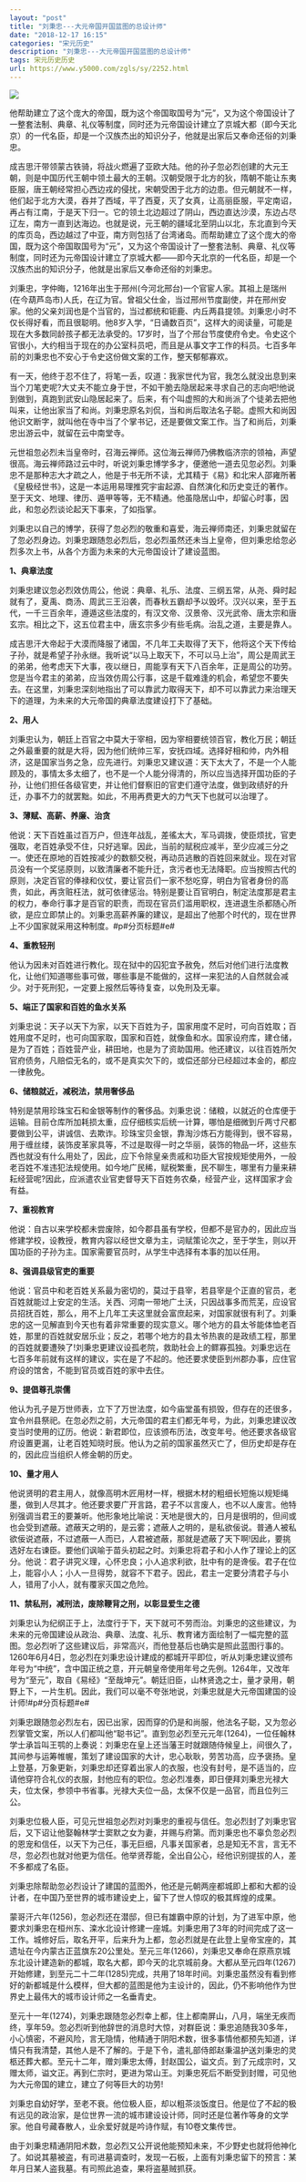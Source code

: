 ```yaml
---
layout: "post"
title: "刘秉忠---大元帝国开国蓝图的总设计师"
date: "2018-12-17 16:15"
categories: "宋元历史"
description: "刘秉忠---大元帝国开国蓝图的总设计师"
tags: 宋元历史历史
url: https://www.y5000.com/zgls/sy/2252.html
---
```






[![](https://img.y5000.com/uploads/allimg/160328/4-16032P13K21S.jpg)](https://www.y5000.com)

他帮助建立了这个庞大的帝国，既为这个帝国取国号为“元”，又为这个帝国设计了一整套法制、典章、礼仪等制度，同时还为元帝国设计建立了京城大都（即今天北京）的一代名臣，却是一个汉族杰出的知识分子，他就是出家后又奉命还俗的刘秉忠。

成吉思汗带领蒙古铁骑，将战火燃遍了亚欧大陆。他的孙子忽必烈创建的大元王朝，则是中国历代王朝中领土最大的王朝。汉朝受限于北方的狄，隋朝不能让东夷臣服，唐王朝经常担心西边戎的侵扰，宋朝受困于北方的边患。但元朝就不一样，他们起于北方大漠，吞并了西域，平了西夏，灭了女真，让高丽臣服，平定南诏，再占有江南，于是天下归一。它的领土北边超过了阴山，西边直达沙漠，东边占尽辽左，南方一直到达海边。也就是说，元王朝的疆域北至阴山以北，东北直到今天的库页岛，西边越过了中亚，南方则包括了台湾诸岛。而帮助建立了这个庞大的帝国，既为这个帝国取国号为“元”，又为这个帝国设计了一整套法制、典章、礼仪等制度，同时还为元帝国设计建立了京城大都——即今天北京的一代名臣，却是一个汉族杰出的知识分子，他就是出家后又奉命还俗的刘秉忠。

刘秉忠，字仲晦，1216年出生于邢州(今河北邢台)一个官宦人家。其祖上是瑞州(在今葫芦岛市)人氏，在辽为官。曾祖父仕金，当过邢州节度副使，并在邢州安家。他的父亲刘润也是个当官的，当过都统和钜鹿、内丘两县提领。刘秉忠小时不仅长得好看，而且很聪明。他8岁入学，“日诵数百页”，这样大的阅读量，可能是现在大多数同龄孩子都无法承受的。17岁时，当了个邢台节度使府令史。令史这个官很小，大约相当于现在的办公室科员吧，而且是从事文字工作的科员。七百多年前的刘秉忠也不安心于令史这份做文案的工作，整天郁郁寡欢。

有一天，他终于忍不住了，将笔一丢，叹道：我家世代为官，我怎么就没出息到来当个刀笔吏呢?大丈夫不能立身于世，不如干脆去隐居起来寻求自己的志向吧!他说到做到，真跑到武安山隐居起来了。后来，有个叫虚照的大和尚派了个徒弟去把他叫来，让他出家当了和尚。刘秉忠原名刘侃，当和尚后取法名子聪。虚照大和尚因他识文断字，就叫他在寺中当了个掌书记，还是要做文案工作。当了和尚后，刘秉忠出游云中，就留在云中南堂寺。

元世祖忽必烈未当皇帝时，召海云禅师。这位海云禅师乃佛教临济宗的领袖，声望很高。海云禅师路过云中时，听说刘秉忠博学多才，便邀他一道去见忽必烈。刘秉忠不是那种志大才疏之人，他是于书无所不读，尤其精于《易》和北宋人邵雍所著《皇极经世书》，这是一本运用易理推究宇宙起源、自然演化和历史变迁的著作。至于天文、地理、律历、遁甲等等，无不精通。他虽隐居山中，却留心时事，因此，和忽必烈谈论起天下事来，了如指掌。

刘秉忠以自己的博学，获得了忽必烈的敬重和喜爱，海云禅师南还，刘秉忠就留在了忽必烈身边。刘秉忠跟随忽必烈后，忽必烈虽然还未当上皇帝，但刘秉忠给忽必烈多次上书，从各个方面为未来的大元帝国设计了建设蓝图。

**1、典章法度**

刘秉忠建议忽必烈效仿周公，他说：典章、礼乐、法度、三纲五常，从尧、舜时起就有了，夏禹、商汤、周武三王沿袭，而春秋五霸却予以毁坏。汉兴以来，至于五代，一千三百余年，遵遁这些法度的，有汉文帝、汉景帝、汉光武帝、唐太宗和唐玄宗。相比之下，这五位君主中，唐玄宗多少有些毛病。治乱之道，主要是靠人。

成吉思汗大帝起于大漠而降服了诸国，不几年工夫取得了天下，他将这个天下传给子孙，就是希望子孙永继。我听说“以马上取天下，不可以马上治”，周公是周武王的弟弟，他考虑天下大事，夜以继日，周能享有天下八百余年，正是周公的功劳。您是当今君主的弟弟，应当效仿周公行事，这是千载难逢的机会，希望您不要失去。在这里，刘秉忠深刻地指出了可以靠武力取得天下，却不可以靠武力来治理天下的道理，为未来的大元帝国的典章法度建设打下了基础。

**2、用人**

刘秉忠认为，朝廷上百官之中莫大于宰相，因为宰相要统领百官，教化万民；朝廷之外最重要的就是大将，因为他们统帅三军，安抚四域。选择好相和帅，内外相济，这是国家当务之急，应先进行。刘秉忠又建议道：天下太大了，不是一个人能顾及的，事情太多太细了，也不是一个人能分得清的，所以应当选择开国功臣的子孙，让他们担任各级官吏，并让他们督察旧的官吏们遵守法度，做到政绩好的升迁，办事不力的就罢黜。如此，不用再费更大的力气天下也就可以治理了。

**3、薄赋、高薪、养廉、治贪**

他说：天下百姓虽过百万户，但连年战乱，差徭太大，军马调拨，使臣烦扰，官吏强取，老百姓承受不住，只好逃窜。因此，当前的赋税应减半，至少应减三分之一。使还在原地的百姓按减少的数额交税，再动员逃散的百姓回来就业。现在对官员没有一个奖惩原则，以致清廉者不能升迁，贪污者也无法降职。应当按照古代的原则，决定百官的俸禄和仪仗，要让官员们一家不愁吃穿，明白为官者身份的高贵，如此，再贪赃枉法，就可依律惩治。特别是要让百官明白，制定法度那是君主的权力，奉命行事才是百官的职责，而现在官员们滥用职权，连进退生杀都随心所欲，是应立即禁止的。刘秉忠高薪养廉的建议，是超出了他那个时代的，现在世界上不少国家就采用这种制度。#p#分页标题#e#

**4、重教轻刑**

他认为因未对百姓进行教化。现在狱中的囚犯宜予赦免，然后对他们进行法度教化，让他们知道哪些事可做，哪些事是不能做的，这样一来犯法的人自然就会减少。对于死刑犯，一定要上报然后等待复查，以免刑及无辜。

**5、端正了国家和百姓的鱼水关系**

刘秉忠说：天子以天下为家，以天下百姓为子，国家用度不足时，可向百姓取；百姓用度不足时，也可向国家取，国家和百姓，就像鱼和水。国家设府库，建仓储，是为了百姓；百姓营产业，耕田地，也是为了资助国用。他还建议，以往百姓所欠官府债务，凡赔偿无名的，或不是真实欠下的，或偿还部分已经超过本金的，都应一律赦免。

**6、储粮就近，减税法，禁用奢侈品**

特别是禁用珍珠宝石和金银等制作的奢侈品。刘秉忠说：储粮，以就近的仓库便于运输。目前仓库所加耗损太重，应仔细核实后统一计算，哪怕是细微到斤两寸尺都要做到公平，讲诚信、去欺诈。珍珠宝贝金银，靠淘沙炼石方能得到，很不容易，用于缠丝缕，装饰皮革家具等，不过是取得一时之华丽，装饰的物品一坏，这些东西也就没有什么用处了，因此，应下令除皇亲贵戚和功臣大官按规矩使用外，一般老百姓不准违犯法规使用。如今地广民稀，赋税繁重，民不聊生，哪里有力量来耕耘经营呢?因此，应派遣农业官吏督导天下百姓务农桑，经营产业，这样国家才会有益。

**7、重视教育**

他说：自古以来学校都未尝废除，如今郡县虽有学校，但都不是官办的，因此应当修建学校，设教授，教育内容以经世文章为主，词赋策论次之，至于学生，则以开国功臣的子孙为主。国家需要官员时，从学生中选择有本事的加以任用。

**8、强调县级官吏的重要**

他说：官员中和老百姓关系最为密切的，莫过于县宰，若县宰是个正直的官员，老百姓就能过上安定的生活。关西、河南一带地广土沃，只因战事多而荒芜，应设官员招抚百姓，那么，用不上几年工夫这里就会富庶起来，对国家就很有利了。刘秉忠的这一见解直到今天也有着非常重要的现实意义。哪个地方的县太爷能体恤老百姓，那里的百姓就安居乐业；反之，若哪个地方的县太爷热衷的是政绩工程，那里的百姓就要遭殃了!刘秉忠更建议设孤老院，救助社会上的鳏寡孤独。刘秉忠远在七百多年前就有这样的建议，实在是了不起的。他还要求使臣到州郡办事，应住官府设的馆舍，不能到官员或百姓的家中去住。

**9、提倡尊孔崇儒**

他认为孔子是万世师表，立下了万世法度，如今庙堂虽有损毁，但存在的还很多，宜令州县祭祀。在忽必烈之前，大元帝国的君主们都无年号，为此，刘秉忠建议改变当时使用的辽历。他说：新君即位，应该颁布历法，改变年号。他还要求各级官府设置更漏，让老百姓知晓时辰。他认为之前的国家虽然灭亡了，但历史却是存在的，因此应当组织人修金朝的历史。

**10、量才用人**

他说贤明的君主用人，就像高明木匠用材一样，根据木材的粗细长短施以规矩绳墨，做到人尽其才。他还要求要广开言路，君子不以言废人，也不以人废言。他特别强调当君王的要兼听。他形象地比喻说：天地是很大的，日月是很明的，但间或也会受到遮蔽。遮蔽天之明的，是云雾；遮蔽人之明的，是私欲佞说。普通人被私欲佞说遮蔽，不过遮蔽一人而已，人君被遮蔽，那就是遮蔽了天下啊!因此，要挑选好左右谏臣。要他们讽喻于苗头初起之时。刘秉忠将君子和小人作了理论上的区分。他说：君子讲究义理，心怀忠良；小人追求利欲，肚中有的是谗佞。君子在位上，能容小人；小人一旦得势，就容不下君子。因此，君主一定要分清君子与小人，错用了小人，就有覆家灭国之危险。

**11、禁私刑，减刑法，废除鞭背之刑，以彰显爱生之德**

刘秉忠认为纪纲正于上，法度行于下，天下就可不劳而治。刘秉忠的这些建议，为未来的元帝国建设从政治、典章、法度、礼乐、教育诸方面绘制了一幅完整的蓝图。忽必烈听了这些建议后，非常高兴，而他登基后也确实是照此蓝图行事的。1260年6月4日，忽必烈在刘秉忠设计建成的都城开平即位，听从刘秉忠建议颁布年号为“中统”，含中国正统之意，开元朝皇帝使用年号之先例。1264年，又改年号为“至元”，取自《易经》“至哉坤元”。朝廷旧臣，山林贤逸之士，量才录用，朝野上下，一片生机。因此，我们可以毫不夸张地说，刘秉忠就是大元帝国建国的设计师!#p#分页标题#e#

刘秉忠跟随忽必烈左右，因已出家，因而穿的仍是和尚服，他法名子聪，又为忽必烈掌管文案，所以人们都叫他“聪书记”。直到忽必烈至元元年(1264)，一位任翰林学士承旨叫王鹗的上奏说：刘秉忠在皇上还当藩王时就跟随侍候皇上，间很久了，其间参与运筹帷幄，策划了建设国家的大计，忠心耿耿，劳苦功高，应予褒扬。皇上登基，万象更新，刘秉忠却还穿着出家人的衣服，也没有封号，是不适当的，应请他穿符合礼仪的衣服，封他应有的职位。忽必烈准奏，即日便拜刘秉忠光禄大夫，位太保，参领中书省事。光禄大夫位一品，太保不仅是一品官，而且位列三公。

刘秉忠位极人臣，可见元世祖忽必烈对刘秉忠的重视与信任。忽必烈封了刘秉忠官后，又下诏让他娶翰林学士窦默之女为妻，并赐与府第。而刘秉忠也不辜负忽必烈的恩宠和信任，以天下为己任，事无巨细，凡事关国家者，总是知无不言，言无不尽，忽必烈也就对他更为信任。他举贤荐能，全出自公心，经他识别提拔的人，差不多都成了名臣。

刘秉忠除帮助忽必烈设计了建国的蓝图外，他还是元朝两座都城即上都和大都的设计者，在中国乃至世界的城市建设史上，留下了世人惊叹的极其辉煌的成果。

蒙哥汗六年(1256)，忽必烈还在潜邸，但已有雄霸中原的计划，为了进军中原，他要求刘秉忠在桓州东、滦水北设计修建一座城。刘秉忠用了3年的时间完成了这一工作。城修好后，取名开平，后来升为上都，忽必烈就是在此登上皇帝宝座的，其遗址在今内蒙古正蓝旗东20公里处。至元三年(1266)，刘秉忠又奉命在原燕京城东北设计建造新的都城，取名大都，即今天的北京城前身。大都从至元四年(1267)开始修建，到至元二十二年(1285)完成，共用了18年时间。刘秉忠虽然没有看到修好的新都城是什么模样，但大都的蓝图是他为主设计的，因此，仍不影响他作为世界史上最伟大的城市设计师之一名垂青史。

至元十一年(1274)，刘秉忠跟随忽必烈幸上都，住上都南屏山，八月，端坐无疾而终，享年59。忽必烈听到他辞世的消息时大惊，对群臣说：秉忠追随我30多年，小心慎密，不避风险，言无隐情，他精通于阴阳术数，很多事情他都预先知道，详情只有我清楚，其他人是不了解的。于是下令，遣礼部侍郎赵秉温护送刘秉忠的灵柩还葬大都。至元十二年，赠刘秉忠太傅，封赵国公，谥文贞。到了元成宗时，又赠太师，谥文正。再到仁宗时，更进为常山王。刘秉忠死后不断受到封赠，可见他为大元帝国的建立，建立了何等巨大的功劳!

刘秉忠自幼好学，至老不衰。他位极人臣，却以粗茶淡饭度日。他是位了不起的极有远见的政治家，是位世界一流的城市建设设计师，同时还是位著作等身的文学家。他自号藏春散人，业余爱好就是吟诗作赋，有10卷文集传世。

由于刘秉忠精通阴阳术数，忽必烈又公开说他能预知未来，不少野史也就将他神化了。如说其墓被盗，有司进墓调查时，发现一石板，上面有刘秉忠留下的预言：某年月日某人盗我墓。有司照此追查，果将盗墓贼抓获。
